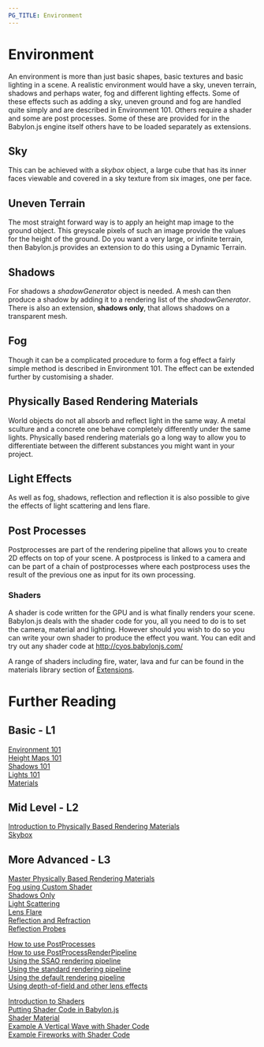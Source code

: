 ```yaml
---
PG_TITLE: Environment
---
```


# Environment

An environment is more than just basic shapes, basic textures and basic lighting in a scene. A realistic environment would have a sky, uneven terrain, shadows and perhaps water, fog and different lighting effects. Some of these effects such as adding a sky, uneven ground and fog are handled quite simply and are described in Environment 101. Others require a shader and some are post processes. Some of these are provided for in the Babylon.js engine itself others have to be loaded separately as extensions.

## Sky

This can be achieved with a _skybox_ object, a large cube that has its inner faces viewable and covered in a sky texture from six images, one per face.

## Uneven Terrain

The most straight forward way is to apply an height map image to the ground object. This greyscale pixels of such an image provide the values for the height of the ground. Do you want a very large, or infinite terrain, then Babylon.js provides an extension to do this using a Dynamic Terrain.

## Shadows
For shadows a _shadowGenerator_ object is needed. A mesh can then produce a shadow by adding it to a rendering list of the _shadowGenerator_. There is also an extension, **shadows only**,  that allows shadows on a transparent mesh.

## Fog 

Though it can be a complicated procedure to form a fog effect a fairly simple method is described in Environment 101. The effect can be extended further by customising a shader.

## Physically Based Rendering Materials

World objects do not all absorb and reflect light in the same way. A metal sculture and a concrete one behave completely differently under the same lights. Physically based rendering materials go a long way to allow you to differentiate between the different substances you might want in your project.

## Light Effects

As well as fog, shadows, reflection and reflection it is also possible to give the effects of light scattering and lens flare.

## Post Processes
 
Postprocesses are part of the rendering pipeline that allows you to create 2D effects on top of your scene. A postprocess is linked to a camera and can be part of a chain of postprocesses where each postprocess uses the result of the previous one as input for its own processing. 

### Shaders

A shader is code written for the GPU and is what finally renders your scene. Babylon.js deals with the shader code for you, all you need to do is to set the camera, material and lighting. However should you wish to do so you can write your own shader to produce the effect you want. You can edit and try out any shader code at http://cyos.babylonjs.com/

A range of shaders including fire, water, lava and fur can be found in the materials library section of [Extensions](/extensions).


# Further Reading

## Basic - L1

[Environment 101](/babylon101/Environment)  
[Height Maps 101](/babylon101/Height_Map)   
[Shadows 101](/babylon101/shadows)  
[Lights 101](/babylon101/Lights)  
[Materials](/features/Materials)

## Mid Level - L2

[Introduction to Physically Based Rendering Materials](/how_to/Physically_Based_Rendering)  
[Skybox](/how_to/Skybox)

## More Advanced - L3

[Master Physically Based Rendering Materials](/how_to/Physically_Based_Rendering_Master)  
[Fog using Custom Shader](/how_to/Supporting_fog_with_ShaderMaterial)  
[Shadows Only](/extensions/ShadowOnly)   
[Light Scattering](/how_to/Using_the_Volumetric_LightScattering_post-process)  
[Lens Flare](/how_to/How_to_use_Lens_Flares)  
[Reflection and Refraction](/how_to/Reflect)  
[Reflection Probes](/how_to/How_to_use_Reflection_probes)

[How to use PostProcesses](/how_to/How_to_use_PostProcesses)  
[How to use PostProcessRenderPipeline](/how_to/How_to_use_PostProcessRenderPipeline)  
[Using the SSAO rendering pipeline](/how_to/Using_the_SSAO_rendering_pipeline)  
[Using the standard rendering pipeline](/how_to/Using_Standard_Rendering_Pipeline)  
[Using the default rendering pipeline](/how_to/Using_Default_Rendering_Pipeline)  
[Using depth-of-field and other lens effects](/how_to/Using_depth-of-field_and_other_lens_effects)

[Introduction to Shaders](/how_to/ShaderIntro)  
[Putting Shader Code in Babylon.js](/how_to/Putting)  
[Shader Material](/how_to/Shader_Material)  
[Example A Vertical Wave with Shader Code](/how_to/Writing1)  
[Example Fireworks with Shader Code](/how_to/Writing2)
